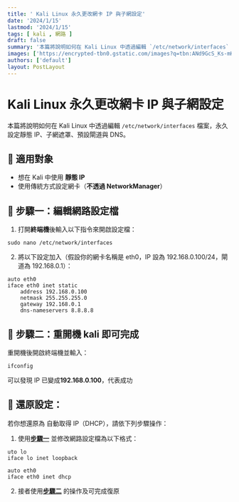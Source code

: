 ```yaml
---
title: ' Kali Linux 永久更改網卡 IP 與子網設定'
date: '2024/1/15'   
lastmod: '2024/1/15'
tags: [ kali , 網路 ] 
draft: false
summary: '本篇將說明如何在 Kali Linux 中透過編輯 `/etc/network/interfaces` 檔案，永久設定靜態 IP、子網遮罩、預設閘道與 DNS。'
images: ['https://encrypted-tbn0.gstatic.com/images?q=tbn:ANd9GcS_Ks-mHt4ZuYAi53cxnwhStGy0wZQpz_XNuA&s']
authors: ['default']
layout: PostLayout
---
```

# Kali Linux 永久更改網卡 IP 與子網設定

本篇將說明如何在 Kali Linux 中透過編輯 `/etc/network/interfaces` 檔案，永久設定靜態 IP、子網遮罩、預設閘道與 DNS。

## 📌 適用對象

- 想在 Kali 中使用 **靜態 IP**
- 使用傳統方式設定網卡（**不透過 NetworkManager**）

##  📝 步驟一：編輯網路設定檔

1. 打開**終端機**後輸入以下指令來開啟設定檔：
```
sudo nano /etc/network/interfaces
```

2. 將以下設定加入（假設你的網卡名稱是 eth0，IP 設為 192.168.0.100/24，閘道為 192.168.0.1）：

```
auto eth0
iface eth0 inet static
    address 192.168.0.100
    netmask 255.255.255.0
    gateway 192.168.0.1
    dns-nameservers 8.8.8.8
```

## 🔁 步驟二：重開機 kali 即可完成

 重開機後開啟終端機並輸入：
```
ifconfig
```
可以發現 IP 已變成**192.168.0.100**，代表成功

## 🧪 還原設定：

若你想還原為 自動取得 IP（DHCP），請依下列步驟操作：

1. 使用[**步驟一**](#📝-步驟一：編輯網路設定檔) 並修改網路設定檔為以下格式：
```
uto lo
iface lo inet loopback

auto eth0
iface eth0 inet dhcp
```

2. 接者使用[**步驟二**](#🔁-步驟二：重開機-kali-即可完成) 的操作及可完成復原
